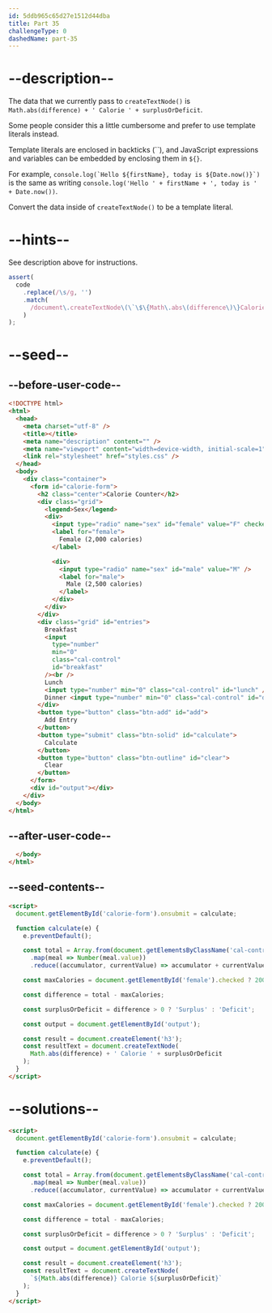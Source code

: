 ```yaml
---
id: 5ddb965c65d27e1512d44dba
title: Part 35
challengeType: 0
dashedName: part-35
---
```


# --description--

The data that we currently pass to `createTextNode()` is `Math.abs(difference) + ' Calorie ' + surplusOrDeficit`.

Some people consider this a little cumbersome and prefer to use template literals instead.

Template literals are enclosed in backticks (\`\`), and JavaScript expressions and variables can be embedded by enclosing them in `${}`.

For example, ``console.log(`Hello ${firstName}, today is ${Date.now()}`)`` is the same as writing `console.log('Hello ' + firstName + ', today is ' + Date.now())`.

Convert the data inside of `createTextNode()` to be a template literal.

# --hints--

See description above for instructions.

```js
assert(
  code
    .replace(/\s/g, '')
    .match(
      /document\.createTextNode\(\`\$\{Math\.abs\(difference\)\}Calorie\$\{surplusOrDeficit\}\`/
    )
);
```

# --seed--

## --before-user-code--

```html
<!DOCTYPE html>
<html>
  <head>
    <meta charset="utf-8" />
    <title></title>
    <meta name="description" content="" />
    <meta name="viewport" content="width=device-width, initial-scale=1" />
    <link rel="stylesheet" href="styles.css" />
  </head>
  <body>
    <div class="container">
      <form id="calorie-form">
        <h2 class="center">Calorie Counter</h2>
        <div class="grid">
          <legend>Sex</legend>
          <div>
            <input type="radio" name="sex" id="female" value="F" checked />
            <label for="female">
              Female (2,000 calories)
            </label>

            <div>
              <input type="radio" name="sex" id="male" value="M" />
              <label for="male">
                Male (2,500 calories)
              </label>
            </div>
          </div>
        </div>
        <div class="grid" id="entries">
          Breakfast
          <input
            type="number"
            min="0"
            class="cal-control"
            id="breakfast"
          /><br />
          Lunch
          <input type="number" min="0" class="cal-control" id="lunch" /><br />
          Dinner <input type="number" min="0" class="cal-control" id="dinner" />
        </div>
        <button type="button" class="btn-add" id="add">
          Add Entry
        </button>
        <button type="submit" class="btn-solid" id="calculate">
          Calculate
        </button>
        <button type="button" class="btn-outline" id="clear">
          Clear
        </button>
      </form>
      <div id="output"></div>
    </div>
  </body>
</html>
```

## --after-user-code--

```html
  </body>
</html>
```

## --seed-contents--

```html
<script>
  document.getElementById('calorie-form').onsubmit = calculate;

  function calculate(e) {
    e.preventDefault();

    const total = Array.from(document.getElementsByClassName('cal-control'))
      .map(meal => Number(meal.value))
      .reduce((accumulator, currentValue) => accumulator + currentValue, 0);

    const maxCalories = document.getElementById('female').checked ? 2000 : 2500;

    const difference = total - maxCalories;

    const surplusOrDeficit = difference > 0 ? 'Surplus' : 'Deficit';

    const output = document.getElementById('output');

    const result = document.createElement('h3');
    const resultText = document.createTextNode(
      Math.abs(difference) + ' Calorie ' + surplusOrDeficit
    );
  }
</script>
```

# --solutions--

```html
<script>
  document.getElementById('calorie-form').onsubmit = calculate;

  function calculate(e) {
    e.preventDefault();

    const total = Array.from(document.getElementsByClassName('cal-control'))
      .map(meal => Number(meal.value))
      .reduce((accumulator, currentValue) => accumulator + currentValue, 0);

    const maxCalories = document.getElementById('female').checked ? 2000 : 2500;

    const difference = total - maxCalories;

    const surplusOrDeficit = difference > 0 ? 'Surplus' : 'Deficit';

    const output = document.getElementById('output');

    const result = document.createElement('h3');
    const resultText = document.createTextNode(
      `${Math.abs(difference)} Calorie ${surplusOrDeficit}`
    );
  }
</script>
```